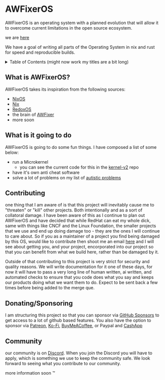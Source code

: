 # AWFixerOS

AWFixerOS is an operating system with a planned evolution that will allow it to overcome current limitations in the open source ecosystem.

we are [here](https://inv.wtf/deadinside)

We have a goal of writing all parts of the Operating System in nix and rust for speed and reproducible builds. 

[RedoxOS]: https://www.redox-os.org/
[Discord]: https://discord.gg/ajsbasement
[AWFixer]: https://theautist.me
[AWFixer and Friends]: https://awfixer.com
[NixOS]: https://nixos.org
[Nix]: https://nix.dev
[kernel-v2]: https://github.com/awfixer-os/kernel-v2
[autistic problems]: https://hackertalks.blog/autistic-problems
[Patreon]: https://patreon.com/awfixer
[Ko-Fi]: https://ko-fi.com/awfixer
[BuyMeACoffee]: https://coff.ee/awfixer
[GitHub Sponsors]: https://github.com/sponsors/awfixer
[CashApp]: https://cash.app/$awfixer


<details>
<summary>Table of Contents (might now work my titles are a bit long)</summary>

  - [What is AWFixerOS](#what-is-awfixeros)
  - [What is is going to do](#what-is-it-going-to-do)
  
</details>


## What is AWFixerOS?

AWFixerOS takes its inspiration from the following sources:
- [NixOS]
- [Nix]
- [RedoxOS]
- the brain of [AWFixer]
- more soon

## What is it going to do

AWFixerOS is going to do some fun things. I have composed a list of some below:

- run a Microkernel
  - you can see the current code for this in the [kernel-v2] repo
- have it's own anti cheat software
- solve a lot of problems on my list of [autistic problems]


## Contributing

one thing that I am aware of is that this project will inevitably cause me to "threaten" or "kill" other projects. Both intentionally and as a sort of collatoral damage. I have been aware of this as I continue to plan out AWFixerOS and have decided that while RedHat can eat my whole dick, same with things like CNCF and the Linux Foundation, the smaller projects that we use and end up doing damage too - they are the ones I will continue to care about. So if you as a maintainer of a project you find being damaged by this OS, would like to contribute then shoot me an email [here](mailto:theautist@theautist.me) and I will see about getting you, and your project, encorporated into our project so that you can benefit from what we build here, rather than be damaged by it.

Outside of that contributing to this project is very strict for security and quality reasons. We will write documentation for it one of these days, for now it will have to pass a very long line of human written, ai written, and automated checks to ensure that you code does what you say and keeps our products doing what we want them to do. Expect to be sent back a few times before being added to the merge que.


## Donating/Sponsoring

I am structuring this project so that you can sponsor via [GitHub Sponsors] to get access to a lot of github based features. You also have the option to sponsor via [Patreon], [Ko-Fi], [BuyMeACoffee], or Paypal and [CashApp]


## Community

our community is on [Discord]. When you join the Discord you will have to apply, which is something we use to keep the community safe. We look forward to seeing what you contribute to our community.

more information soon :tm:
